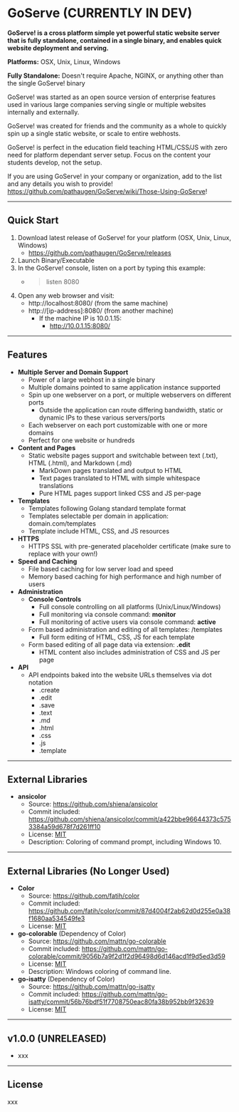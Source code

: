 

GoServe (CURRENTLY IN DEV)
=======

**GoServe! is a cross platform simple yet powerful static website server that is fully standalone, contained in a single binary, and enables quick website deployment and serving.**

**Platforms:**
OSX, Unix, Linux, Windows

**Fully Standalone:**
Doesn't require Apache, NGINX, or anything other than the single GoServe! binary

GoServe! was started as an open source version of enterprise features used in various large companies serving single or multiple websites internally and externally.

GoServe! was created for friends and the community as a whole to quickly spin up a single static website, or scale to entire webhosts.

GoServe! is perfect in the education field teaching HTML/CSS/JS with zero need for platform dependant server setup. Focus on the content your students develop, not the setup.

If you are using GoServe! in your company or organization, add to the list and any details you wish to provide!
https://github.com/pathaugen/GoServe/wiki/Those-Using-GoServe!

***

Quick Start
-----------

 1. Download latest release of GoServe! for your platform (OSX, Unix, Linux, Windows)
    * https://github.com/pathaugen/GoServe/releases
 2. Launch Binary/Executable
 3. In the GoServe! console, listen on a port by typing this example:
    * > listen 8080
 4. Open any web browser and visit:
    * http://localhost:8080/ (from the same machine)
    * http://[ip-address]:8080/ (from another machine)
      * If the machine IP is 10.0.1.15:
        * http://10.0.1.15:8080/

***

Features
--------

 * **Multiple Server and Domain Support**
   * Power of a large webhost in a single binary
   * Multiple domains pointed to same application instance supported
   * Spin up one webserver on a port, or multiple webservers on different ports
     * Outside the application can route differing bandwidth, static or dynamic IPs to these various servers/ports
   * Each webserver on each port customizable with one or more domains
   * Perfect for one website or hundreds
 * **Content and Pages**
   * Static website pages support and switchable between text (.txt), HTML (.html), and Markdown (.md)
     * MarkDown pages translated and output to HTML
     * Text pages translated to HTML with simple whitespace translations
     * Pure HTML pages support linked CSS and JS per-page
 * **Templates**
   * Templates following Golang standard template format
   * Templates selectable per domain in application: domain.com/templates
   * Template include HTML, CSS, and JS resources
 * **HTTPS**
   * HTTPS SSL with pre-generated placeholder certificate (make sure to replace with your own!)
 * **Speed and Caching**
   * File based caching for low server load and speed
   * Memory based caching for high performance and high number of users
 * **Administration**
   * **Console Controls**
 	 * Full console controlling on all platforms (Unix/Linux/Windows)
 	 * Full monitoring via console command: **monitor**
 	 * Full monitoring of active users via console command: **active**
   * Form based administration and editing of all templates: /templates
     * Full form editing of HTML, CSS, JS for each template
   * Form based editing of all page data via extension: **.edit**
     * HTML content also includes administration of CSS and JS per page
 * **API**
   * API endpoints baked into the website URLs themselves via dot notation
     * .create
     * .edit
     * .save
     * .text
     * .md
     * .html
     * .css
     * .js
     * .template

***

External Libraries
------------------

 * **ansicolor**
   * Source: https://github.com/shiena/ansicolor
   * Commit included: https://github.com/shiena/ansicolor/commit/a422bbe96644373c5753384a59d678f7d261ff10
   * License: [MIT](https://en.wikipedia.org/wiki/MIT_License)
   * Description: Coloring of command prompt, including Windows 10.

***

External Libraries (No Longer Used)
-----------------------------------

 * **Color**
   * Source: https://github.com/fatih/color
   * Commit included: https://github.com/fatih/color/commit/87d4004f2ab62d0d255e0a38f1680aa534549fe3
   * License: [MIT](https://en.wikipedia.org/wiki/MIT_License)
 * **go-colorable** (Dependency of Color)
   * Source: https://github.com/mattn/go-colorable
   * Commit included: https://github.com/mattn/go-colorable/commit/9056b7a9f2d1f2d96498d6d146acd1f9d5ed3d59
   * License: [MIT](https://en.wikipedia.org/wiki/MIT_License)
   * Description: Windows coloring of command line.
 * **go-isatty** (Dependency of Color)
   * Source: https://github.com/mattn/go-isatty
   * Commit included: https://github.com/mattn/go-isatty/commit/56b76bdf51f7708750eac80fa38b952bb9f32639
   * License: [MIT](https://en.wikipedia.org/wiki/MIT_License)

***

v1.0.0 (UNRELEASED)
------

 * xxx

***

License
-------

xxx

